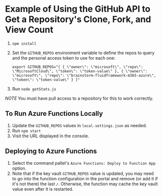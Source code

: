 # Example of Using the GitHub API to Get a Repository's Clone, Fork, and View Count

1. `npm install`
1. Set the `GITHUB_REPOS` environment variable to define the repos to query and the personal access token to use for each one:

    ```
    export GITHUB_REPOS="[ { \"owner\": \"microsoft\", \"repo\": \"MicrosoftCloud\", \"token\": \"token-value\" }, { \"owner\": \"microsoft\", \"repo\": \"brainstorm-fluidframework-m365-azure\", \"token\": \"token-value\" } ]"
    ```

1. Run `node getStats.js`

*NOTE* You must have pull access to a repository for this to work correctly.

## To Run Azure Functions Locally

1. Update the `GITHUB_REPOS` values in `local.settings.json` as needed.
1. Run `npm start`
1. Visit the URL displayed in the console.

## Deploying to Azure Functions

1. Select the command pallet's `Azure Functions: Deploy to Function App` option.
2. Note that if the key vault `GITHUB_REPOS` value is updated, you may need to go into the function configuration in the portal and remove (or add it if it's not there) the last `/`. Otherwise, the function may cache the key vault value even after it is restarted.